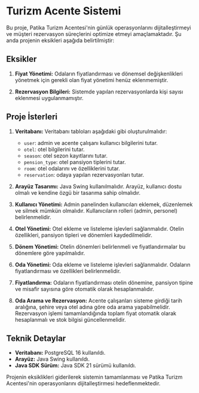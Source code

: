 # Turizm Acente Sistemi

Bu proje, Patika Turizm Acentesi'nin günlük operasyonlarını dijitalleştirmeyi ve müşteri rezervasyon süreçlerini optimize etmeyi amaçlamaktadır. Şu anda projenin eksikleri aşağıda belirtilmiştir:

## Eksikler

1. **Fiyat Yönetimi:** Odaların fiyatlandırması ve dönemsel değişkenlikleri yönetmek için gerekli olan fiyat yönetimi henüz eklenmemiştir.

2. **Rezervasyon Bilgileri:** Sistemde yapılan rezervasyonlarda kişi sayısı eklenmesi uygulanmamıştır.

## Proje İsterleri

1. **Veritabanı:** Veritabanı tabloları aşağıdaki gibi oluşturulmalıdır:
    - `user`: admin ve acente çalışanı kullanıcı bilgilerini tutar.
    - `otel`: otel bilgilerini tutar.
    - `season`: otel sezon kayıtlarını tutar.
    - `pension_type`: otel pansiyon tiplerini tutar.
    - `room`: otel odalarını ve özelliklerini tutar.
    - `reservation`: odaya yapılan rezervasyonları tutar.

2. **Arayüz Tasarımı:** Java Swing kullanılmalıdır. Arayüz, kullanıcı dostu olmalı ve kendine özgü bir tasarıma sahip olmalıdır.

3. **Kullanıcı Yönetimi:** Admin panelinden kullanıcıları eklemek, düzenlemek ve silmek mümkün olmalıdır. Kullanıcıların rolleri (admin, personel) belirlenmelidir.

4. **Otel Yönetimi:** Otel ekleme ve listeleme işlevleri sağlanmalıdır. Otelin özellikleri, pansiyon tipleri ve dönemleri kaydedilmelidir.

5. **Dönem Yönetimi:** Otelin dönemleri belirlenmeli ve fiyatlandırmalar bu dönemlere göre yapılmalıdır.

6. **Oda Yönetimi:** Oda ekleme ve listeleme işlevleri sağlanmalıdır. Odaların fiyatlandırması ve özellikleri belirlenmelidir.

7. **Fiyatlandırma:** Odaların fiyatlandırması otelin dönemine, pansiyon tipine ve misafir sayısına göre otomatik olarak hesaplanmalıdır.

8. **Oda Arama ve Rezervasyon:** Acente çalışanları sisteme girdiği tarih aralığına, şehire veya otel adına göre oda arama yapabilmelidir. Rezervasyon işlemi tamamlandığında toplam fiyat otomatik olarak hesaplanmalı ve stok bilgisi güncellenmelidir.

## Teknik Detaylar

- **Veritabanı:** PostgreSQL 16 kullanıldı.
- **Arayüz:** Java Swing kullanıldı.
- **Java SDK Sürüm:** Java SDK 21 sürümü kullanıldı.

Projenin eksiklikleri giderilerek sistemin tamamlanması ve Patika Turizm Acentesi'nin operasyonlarını dijitalleştirmesi hedeflenmektedir.
